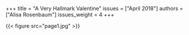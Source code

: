 +++
title = "A Very Hallmark Valentine"
issues = ["April 2018"]
authors = ["Alisa Rosenbaum"]
issues_weight = 4
+++

{{< figure src="page1.jpg" >}}
